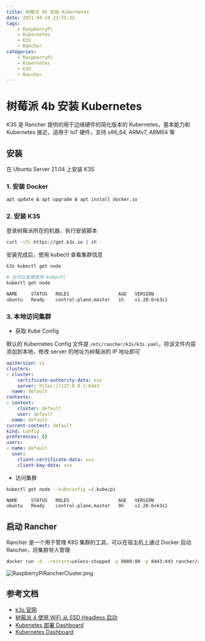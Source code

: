 ```yaml
---
title: 树莓派 4b 安装 Kubernetes
date: 2021-04-24 22:55:32
tags:
    - RaspberryPi
    - Kubernetes
    - K3S
    - Rancher
categories: 
    - RaspberryPi
    - Kubernetes
    - K3S
    - Rancher
---
```


# 树莓派 4b 安装 Kubernetes

K3S 是 Rancher 提供的用于边缘硬件的简化版本的 Kubernetes，基本能力和 Kubernetes 接近，适用于 IoT 硬件，支持 x86_64, ARMv7, ARM64 等

## 安装

在 Ubuntu Server 21.04 上安装 K3S 

### 1. 安装 Docker 

```bash
apt update & apt upgrade & apt install docker.io
```

### 2. 安装 K3S

登录树莓派所在的机器，执行安装脚本

```bash
curl -sfL https://get.k3s.io | sh -
```

安装完成后，使用 kubectl 查看集群信息

```bash
k3s kubectl get node

# 也可以直接使用 kubectl 
kubectl get node

NAME     STATUS   ROLES                  AGE   VERSION
ubuntu   Ready    control-plane,master   1h    v1.20.6+k3s1
```

### 3. 本地访问集群

- 获取 Kube Config 

默认的 Kubernetes Config 文件是 `/etc/rancher/k3s/k3s.yaml`，将该文件内容添加到本地，修改 server 的地址为树莓派的 IP 地址即可

```yaml
apiVersion: v1
clusters:
- cluster:
    certificate-authority-data: xxx
    server: https://127.0.0.1:6443
  name: default
contexts:
- context:
    cluster: default
    user: default
  name: default
current-context: default
kind: Config
preferences: {}
users:
- name: default
  user:
    client-certificate-data: xxx
    client-key-data: xxx
```

- 访问集群

```bash
kubectl get node --kubeconfig ~/.kube/pi

NAME     STATUS   ROLES                  AGE   VERSION
ubuntu   Ready    control-plane,master   9h    v1.20.6+k3s1
```

## 启动 Rancher

Rancher 是一个用于管理 K8S 集群的工具，可以在宿主机上通过 Docker 启动 Rancher，将集群导入管理

```bash
docker run -d --restart=unless-stopped -p 8080:80 -p 8443:443 rancher/rancher:v2.3.5
```

![RaspberryPiRancherCluster.png](https://img.hellowood.dev/picture/RaspberryPiRancherCluster.png)


## 参考文档

- [k3s 官网](https://k3s.io/)
- [树莓派 4 使用 WiFi 从 SSD Headless 启动](https://helloworlde.github.io/2021/04/24/%E6%A0%91%E8%8E%93%E6%B4%BE-4b-%E4%BD%BF%E7%94%A8-WiFi-%E4%BB%8E-SSD-Headless-%E5%90%AF%E5%8A%A8/)
- [Kubenetes 部署 Dashboard](https://helloworlde.github.io/2019/09/08/Kubenetes-%E9%83%A8%E7%BD%B2-Dashboard/)
- [Kubernetes Dashboard](https://rancher.com/docs/k3s/latest/en/installation/kube-dashboard/)